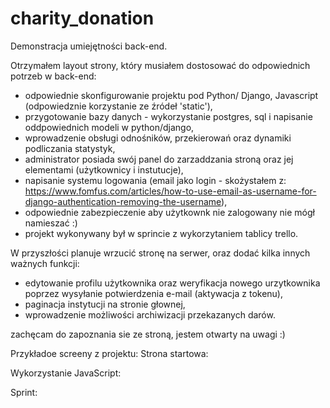# charity_donation
Demonstracja umiejętności back-end.

Otrzymałem layout strony, który musiałem dostosować do odpowiednich potrzeb w back-end:
- odpowiednie skonfigurowanie projektu pod Python/ Django, Javascript (odpowiedznie korzystanie ze źródeł 'static'),
- przygotowanie bazy danych - wykorzystanie postgres, sql i napisanie oddpowiednich modeli w python/django,
- wprowadzenie obsługi odnośników, przekierowań oraz dynamiki podliczania statystyk,
- administrator posiada swój panel do zarzaddzania stroną oraz jej elementami (użytkownicy i instutucje),
- napisanie systemu logowania (email jako login - skożystałem z: https://www.fomfus.com/articles/how-to-use-email-as-username-for-django-authentication-removing-the-username),
- odpowiednie zabezpieczenie aby użytkownk nie zalogowany nie mógł namieszać :)
- projekt wykonywany był w sprincie z wykorzytaniem tablicy trello.


W przyszłości planuje wrzucić stronę na serwer, oraz dodać kilka innych ważnych funkcji:
- edytowanie profilu użytkownika oraz weryfikacja nowego urzytkownika poprzez wysyłanie potwierdzenia e-mail (aktywacja z tokenu),
- paginacja instytucji na stronie głownej,
- wprowadzenie możliwości archiwizacji przekazanych darów.

zachęcam do zapoznania sie ze stroną, jestem otwarty na uwagi :)

Przykładoe screeny z projektu:
Strona startowa:
          
Wykorzystanie JavaScript:

Sprint:
